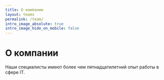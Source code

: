 ```yaml
---
title: О компании
layout: teams
permalink: /team/
intro_image_absolute: true
intro_image_hide_on_mobile: false
---
```


# О компании

Наши специалисты имеют более чем пятнадцатилетний опыт работы в сфере IT.
